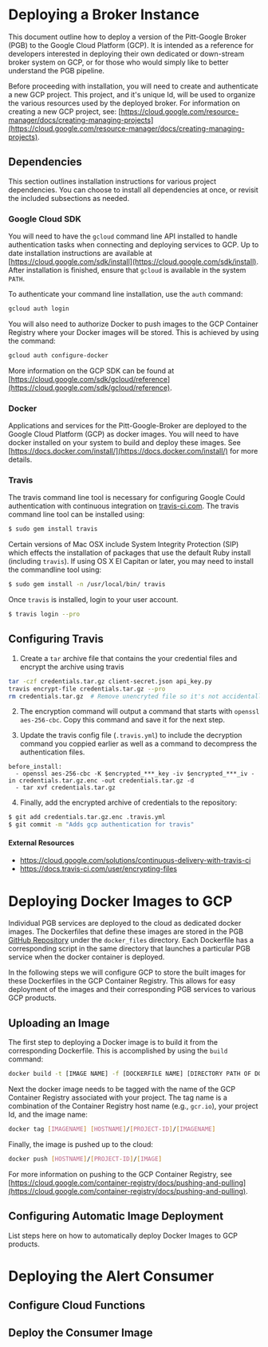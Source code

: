 # Deploying a Broker Instance

This document outline how to deploy a version of the Pitt-Google Broker (PGB)
to the Google Cloud Platform (GCP). It is intended as a reference for
developers interested in deploying their own dedicated or down-stream broker
system on GCP, or for those who would simply like to better understand the PGB
pipeline. 

Before proceeding with installation, you will need to create and
authenticate a new GCP project. This project, and it's unique Id, will be
used to organize the various resources used by the deployed broker. For
information on creating a new GCP project, see: 
[https://cloud.google.com/resource-manager/docs/creating-managing-projects](https://cloud.google.com/resource-manager/docs/creating-managing-projects).



## Dependencies

This section outlines installation instructions for various project dependencies. You can choose to install all dependencies at once, or revisit the included subsections as needed.

### Google Cloud SDK

You will need to have the `gcloud` command line API installed to handle
authentication tasks when connecting and deploying services to GCP. Up to 
date installation instructions are available at 
[https://cloud.google.com/sdk/install](https://cloud.google.com/sdk/install). 
After installation is finished, ensure that ``gcloud`` is available in the 
system ``PATH``.

To authenticate your command line installation, use the ``auth`` command:

```bash
gcloud auth login
```

You will also need to authorize Docker to push images to the GCP Container
Registry where your Docker images will be stored. This is achieved by using
the command:

```bash
gcloud auth configure-docker
```

More information on the GCP SDK can be found at 
[https://cloud.google.com/sdk/gcloud/reference](https://cloud.google.com/sdk/gcloud/reference). 

### Docker

Applications and services for the Pitt-Google-Broker are deployed to the
Google Cloud Platform (GCP) as docker images. You will need to have docker
installed on your system to build and deploy these images. See
[https://docs.docker.com/install/](https://docs.docker.com/install/) for
more details.

### Travis

The travis command line tool is necessary for configuring Google Could authentication with continuous integration on [travis-ci.com](https://www.travis-ci.com/). The travis command line tool can be installed using:

```bash
$ sudo gem install travis
```



Certain versions of Mac OSX include System Integrity Protection (SIP) which effects the installation of packages that use the default Ruby install (including `travis`). If using OS X El Capitan or later, you may need to install the commandline tool using:

```bash
$ sudo gem install -n /usr/local/bin/ travis
```



Once `travis` is installed, login to your user account. 

```bash
$ travis login --pro
```



## Configuring Travis

1. Create a `tar` archive file that contains the your credential files and encrypt the archive using travis

```bash
tar -czf credentials.tar.gz client-secret.json api_key.py
travis encrypt-file credentials.tar.gz --pro
rm credentials.tar.gz  # Remove unencryted file so it's not accidentally committed to GitHub
```
2. The encryption command will output a command that starts with `openssl aes-256-cbc`. Copy this command and save it for the next step.

3. Update the travis config file (`.travis.yml`) to include the decryption command you coppied earlier as well as a command to decompress the authentication files.

```
before_install:
  - openssl aes-256-cbc -K $encrypted_***_key -iv $encrypted_***_iv -in credentials.tar.gz.enc -out credentials.tar.gz -d
  - tar xvf credentials.tar.gz
```

4. Finally, add the encrypted archive of credentials to the repository:

```bash
$ git add credentials.tar.gz.enc .travis.yml
$ git commit -m "Adds gcp authentication for travis"
```



#### External Resources

- https://cloud.google.com/solutions/continuous-delivery-with-travis-ci
- https://docs.travis-ci.com/user/encrypting-files





# Deploying Docker Images to GCP

Individual PGB services are deployed to the cloud as dedicated docker images. The Dockerfiles that define these images are stored in the PGB [GitHub Repository](https://github.com/mwvgroup/Pitt-Google-Broker) under the ``docker_files`` directory. Each Dockerfile has a corresponding script in the same directory that launches a particular PGB service when the docker container is deployed. 

In the following steps we will configure GCP to store the built images for these Dockerfiles in the GCP Container Registry. This allows for easy  deployment of the images and their corresponding PGB services to various GCP products.

## Uploading an Image

The first step to deploying a Docker image is to build it from the
corresponding Dockerfile. This is accomplished by using the `build` command:

```bash
docker build -t [IMAGE NAME] -f [DOCKERFILE NAME] [DIRECTORY PATH OF DOCKERFILE]
```

Next the docker image needs to be tagged with the name of the GCP
Container Registry associated with your project. The tag name is a combination
of the Container Registry host name (e.g., `gcr.io`), your project Id, and the
image name:

```bash
docker tag [IMAGENAME] [HOSTNAME]/[PROJECT-ID]/[IMAGENAME]
```

Finally, the image is pushed up to the cloud:

```bash
docker push [HOSTNAME]/[PROJECT-ID]/[IMAGE]
```

For more information on pushing to the GCP Container Registry, see 
[https://cloud.google.com/container-registry/docs/pushing-and-pulling](https://cloud.google.com/container-registry/docs/pushing-and-pulling).

## Configuring Automatic Image Deployment

List steps here on how to automatically deploy Docker Images to GCP products.



# Deploying the Alert Consumer

## Configure Cloud Functions

## Deploy the Consumer Image



